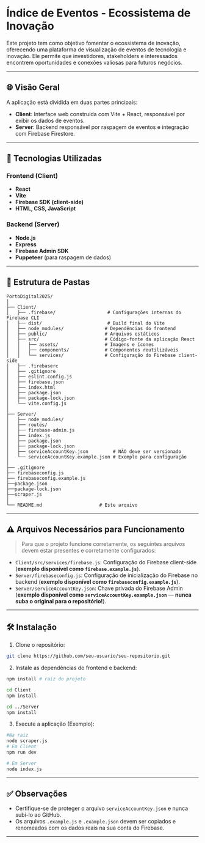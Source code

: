 
# Índice de Eventos - Ecossistema de Inovação

Este projeto tem como objetivo fomentar o ecossistema de inovação, oferecendo uma plataforma de visualização de eventos de tecnologia e inovação. Ele permite que investidores, stakeholders e interessados encontrem oportunidades e conexões valiosas para futuros negócios.

---

## 🌐 Visão Geral

A aplicação está dividida em duas partes principais:

- **Client**: Interface web construída com Vite + React, responsável por exibir os dados de eventos.
- **Server**: Backend responsável por raspagem de eventos e integração com Firebase Firestore.

---

## 🚀 Tecnologias Utilizadas

### Frontend (Client)
- **React**
- **Vite**
- **Firebase SDK (client-side)**
- **HTML, CSS, JavaScript**

### Backend (Server)
- **Node.js**
- **Express**
- **Firebase Admin SDK**
- **Puppeteer** (para raspagem de dados)

---

## 📁 Estrutura de Pastas

```
PortoDigital2025/
│
├── Client/
│   ├── .firebase/                   # Configurações internas do Firebase CLI
│   ├── dist/                        # Build final do Vite
│   ├── node_modules/               # Dependências do frontend
│   ├── public/                     # Arquivos estáticos
│   ├── src/                        # Código-fonte da aplicação React
│   │   ├── assets/                 # Imagens e ícones
│   │   ├── components/             # Componentes reutilizáveis
│   │   └── services/               # Configuração do Firebase client-side
│   ├── .firebaserc                 
│   ├── .gitignore                  
│   ├── eslint.config.js           
│   ├── firebase.json              
│   ├── index.html                 
│   ├── package.json               
│   ├── package-lock.json          
│   └── vite.config.js             
│
├── Server/
│   ├── node_modules/              
│   ├── routes/                    
│   ├── firebase-admin.js         
│   ├── index.js    
│   ├── package.json              
│   ├── package-lock.json          
│   ├── serviceAccountKey.json         # NÃO deve ser versionado
│   └── serviceAccountKey.example.json # Exemplo para configuração
│
├── .gitignore  
├── firebaseconfig.js     
├── firebaseconfig.example.js           
├──package.json              
├──package-lock.json         
├──scraper.js                
│
└── README.md                     # Este arquivo
```

---

## ⚠️ Arquivos Necessários para Funcionamento

> Para que o projeto funcione corretamente, os seguintes arquivos devem estar presentes e corretamente configurados:

- `Client/src/services/firebase.js`: Configuração do Firebase client-side (**exemplo disponível como `firebase.example.js`**).
- `Server/firebaseconfig.js`: Configuração de inicialização do Firebase no backend (**exemplo disponível como `firebaseconfig.example.js`**).
- `Server/serviceAccountKey.json`: Chave privada do Firebase Admin (**exemplo disponível como `serviceAccountKey.example.json`** — **nunca suba o original para o repositório!**).

---

## 🛠️ Instalação

1. Clone o repositório:
```bash
git clone https://github.com/seu-usuario/seu-repositorio.git
```

2. Instale as dependências do frontend e backend:
```bash
npm install # raiz do projeto

cd Client
npm install

cd ../Server
npm install
```

3. Execute a aplicação (Exemplo):
```bash
#Na raiz
node scraper.js
# Em Client
npm run dev

# Em Server
node index.js
```

---

## ✅ Observações
- Certifique-se de proteger o arquivo `serviceAccountKey.json` e nunca subi-lo ao GitHub.
- Os arquivos `.example.js` e `.example.json` devem ser copiados e renomeados com os dados reais na sua conta do Firebase.

---


